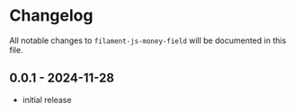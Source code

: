 # Changelog

All notable changes to `filament-js-money-field` will be documented in this file.

## 0.0.1 - 2024-11-28

- initial release
